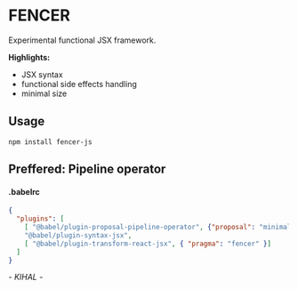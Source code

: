 # FENCER
Experimental functional JSX framework.

**Highlights:**
- JSX syntax
- functional side effects handling
- minimal size

## Usage
```npm install fencer-js```

## Preffered: Pipeline operator

#### **.babelrc**
```json
{
  "plugins": [
    [ "@babel/plugin-proposal-pipeline-operator", {"proposal": "minimal"}],
    "@babel/plugin-syntax-jsx",    
    [ "@babel/plugin-transform-react-jsx", { "pragma": "fencer" }]    
  ]
}
```

*- KIHAL -*